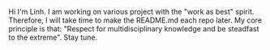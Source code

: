 Hi I'm Linh. I am working on various project with the "work as best" spirit. Therefore, I will take time to make the README.md each repo later. My core principle is that: "Respect for multidisciplinary knowledge and be steadfast to the extreme". Stay tune.
